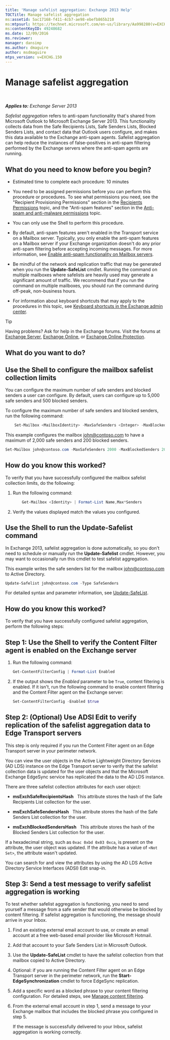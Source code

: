 ```yaml
---
title: 'Manage safelist aggregation: Exchange 2013 Help'
TOCTitle: Manage safelist aggregation
ms:assetid: 5ac17168-f411-4cb7-ae98-ebefb865b210
ms:mtpsurl: https://technet.microsoft.com/en-us/library/Aa998280(v=EXCHG.150)
ms:contentKeyID: 49248682
ms.date: 12/09/2016
ms.reviewer: 
manager: dansimp
ms.author: dmaguire
author: msdmaguire
mtps_version: v=EXCHG.150
---
```


# Manage safelist aggregation

 

_**Applies to:** Exchange Server 2013_


*Safelist aggregation* refers to anti-spam functionality that's shared from Microsoft Outlook to Microsoft Exchange Server 2013. This functionality collects data from the Safe Recipients Lists, Safe Senders Lists, Blocked Senders Lists, and contact data that Outlook users configure, and makes this data available to the Exchange anti-spam agents. Safelist aggregation can help reduce the instances of false-positives in anti-spam filtering performed by the Exchange servers where the anti-spam agents are running.

## What do you need to know before you begin?

  - Estimated time to complete each procedure: 10 minutes

  - You need to be assigned permissions before you can perform this procedure or procedures. To see what permissions you need, see the "Recipient Provisioning Permissions" section in the [Recipients Permissions](recipients-permissions-exchange-2013-help.md) topic, and the "Anti-spam features" section in the [Anti-spam and anti-malware permissions](anti-spam-and-anti-malware-permissions-exchange-2013-help.md) topic.

  - You can only use the Shell to perform this procedure.

  - By default, anti-spam features aren't enabled in the Transport service on a Mailbox server. Typically, you only enable the anti-spam features on a Mailbox server if your Exchange organization doesn't do any prior anti-spam filtering before accepting incoming messages. For more information, see [Enable anti-spam functionality on Mailbox servers](enable-anti-spam-functionality-on-mailbox-servers-exchange-2013-help.md).

  - Be mindful of the network and replication traffic that may be generated when you run the **Update-SafeList** cmdlet. Running the command on multiple mailboxes where safelists are heavily used may generate a significant amount of traffic. We recommend that if you run the command on multiple mailboxes, you should run the command during off-peak, non-business hours.

  - For information about keyboard shortcuts that may apply to the procedures in this topic, see [Keyboard shortcuts in the Exchange admin center](keyboard-shortcuts-in-the-exchange-admin-center-2013-help.md).


> [!TIP]
> Having problems? Ask for help in the Exchange forums. Visit the forums at <A href="https://go.microsoft.com/fwlink/p/?linkid=60612">Exchange Server</A>, <A href="https://go.microsoft.com/fwlink/p/?linkid=267542">Exchange Online</A>, or <A href="https://go.microsoft.com/fwlink/p/?linkid=285351">Exchange Online Protection</A>.



## What do you want to do?

## Use the Shell to configure the mailbox safelist collection limits

You can configure the maximum number of safe senders and blocked senders a user can configure. By default, users can configure up to 5,000 safe senders and 500 blocked senders.

To configure the maximum number of safe senders and blocked senders, run the following command:

```powershell
    Set-Mailbox <MailboxIdentity> -MaxSafeSenders <Integer> -MaxBlockedSenders <Integer>
```

This example configures the mailbox john@contoso.com to have a maximum of 2,000 safe senders and 200 blocked senders.

```powershell
Set-Mailbox john@contoso.com -MaxSafeSenders 2000 -MaxBlockedSenders 200
```

## How do you know this worked?

To verify that you have successfully configured the mailbox safelist collection limits, do the following:

1.  Run the following command:
    
    ```powershell
        Get-Mailbox <Identity> | Format-List Name,Max*Senders
    ```

2.  Verify the values displayed match the values you configured.

## Use the Shell to run the Update-Safelist command

In Exchange 2013, safelist aggregation is done automatically, so you don't need to schedule or manually run the **Update-Safelist** cmdlet. However, you may want to occasionally run this cmdlet to test safelist aggregation.

This example writes the safe senders list for the mailbox john@contoso.com to Active Directory.

```powershell
Update-Safelist john@contoso.com -Type SafeSenders
```

For detailed syntax and parameter information, see [Update-SafeList](https://technet.microsoft.com/en-us/library/bb125034\(v=exchg.150\)).

## How do you know this worked?

To verify that you have successfully configured safelist aggregation, perform the following steps:

## Step 1: Use the Shell to verify the Content Filter agent is enabled on the Exchange server

1.  Run the following command:
    
    ```powershell
    Get-ContentFilterConfig | Format-List Enabled
    ```

2.  If the output shows the *Enabled* parameter to be `True`, content filtering is enabled. If it isn't, run the following command to enable content filtering and the Content Filter agent on the Exchange server:
    
    ```powershell
    Set-ContentFilterConfig -Enabled $true
    ```

## Step 2: (Optional) Use ADSI Edit to verify replication of the safelist aggregation data to Edge Transport servers

This step is only required if you run the Content Filter agent on an Edge Transport server in your perimeter network.

You can view the user objects in the Active Lightweight Directory Services (AD LDS) instance on the Edge Transport server to verify that the safelist collection data is updated for the user objects and that the Microsoft Exchange EdgeSync service has replicated the data to the AD LDS instance.

There are three safelist collection attributes for each user object:

  - **msExchSafeRecipientsHash**   This attribute stores the hash of the Safe Recipients List collection for the user.

  - **msExchSafeSendersHash**   This attribute stores the hash of the Safe Senders List collection for the user.

  - **msExchBlockedSendersHash**   This attribute stores the hash of the Blocked Senders List collection for the user.

If a hexadecimal string, such as `0xac 0xbd 0x03 0xca`, is present on the attribute, the user object was updated. If the attribute has a value of `<Not Set>`, the attribute wasn't updated.

You can search for and view the attributes by using the AD LDS Active Directory Service Interfaces (ADSI) Edit snap-in.

## Step 3: Send a test message to verify safelist aggregation is working

To test whether safelist aggregation is functioning, you need to send yourself a message from a safe sender that would otherwise be blocked by content filtering. If safelist aggregation is functioning, the message should arrive in your Inbox.

1.  Find an existing external email account to use, or create an email account at a free web-based email provider like Microsoft Hotmail.

2.  Add that account to your Safe Senders List in Microsoft Outlook.

3.  Use the **Update-SafeList** cmdlet to have the safelist collection from that mailbox copied to Active Directory.

4.  Optional: if you are running the Content Filter agent on an Edge Transport server in the perimeter network, run the **Start-EdgeSynchronization** cmdlet to force EdgeSync replication.

5.  Add a specific word as a blocked phrase to your content filtering configuration. For detailed steps, see [Manage content filtering](manage-content-filtering-exchange-2013-help.md).

6.  From the external email account in step 1, send a message to your Exchange mailbox that includes the blocked phrase you configured in step 5.
    
    If the message is successfully delivered to your Inbox, safelist aggregation is working correctly.

